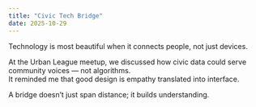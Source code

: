 ```yaml
---
title: "Civic Tech Bridge"
date: 2025-10-29
---
```


Technology is most beautiful when it connects people, not just devices.

At the Urban League meetup, we discussed how civic data could serve community voices — not algorithms.  
It reminded me that good design is empathy translated into interface.

A bridge doesn’t just span distance; it builds understanding.
